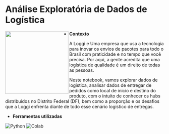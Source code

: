 # Análise Exploratória de Dados de Logística

<img align="left" width="200" height="200" src="https://github.com/petwillian/An-lise-Explorat-ria-de-Dados-de-Log-stica/assets/44210315/65618ad6-b340-4837-80d6-bd6c4532dd5f">

* **Contexto**

A Loggi e Uma empresa que usa a tecnologia para inovar os envios de pacotes para todo o Brasil com praticidade e no tempo que você precisa. Por aqui, a gente acredita que uma logística de qualidade é um direito de todas as pessoas.

Neste notebook, vamos explorar dados de logistica, analisar dados de entregar de pedidos como local de inicio e destino do produto, com o intuito de conhecer os hubs distribuídos no Distrito Federal (DF), bem como a proporção e os desafios que a Loggi enfrenta diante de todo esse cenário logístico de entregas.


* **Ferramentas utilizadas**

 ![Python](https://img.shields.io/badge/Python-black?style=flat-square&logo=python)
 ![Colab](https://github.com/user-attachments/assets/132fb06f-8613-40ce-83ec-441a4eaa2bec)



